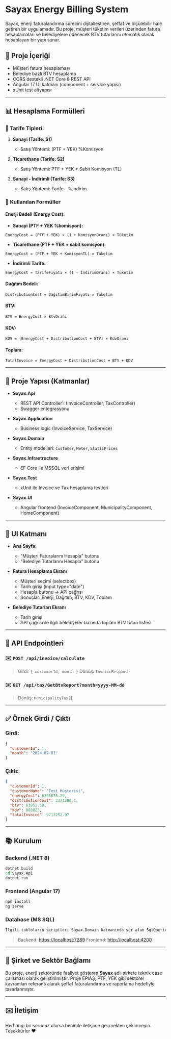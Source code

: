 # Sayax Energy Billing System

Sayax, enerji faturalandırma sürecini dijitalleştiren, şeffaf ve ölçülebilir hale getiren bir uygulamadır. Bu proje, müşteri tüketim verileri üzerinden fatura hesaplamaları ve belediyelere ödenecek BTV tutarlarını otomatik olarak hesaplayan bir yapı sunar.

## 📄 Proje İçeriği

* Müşteri fatura hesaplaması
* Belediye bazlı BTV hesaplama
* CORS destekli .NET Core 8 REST API
* Angular 17 UI katmanı (component + service yapısı)
* xUnit test altyapısı

---

## 📊 Hesaplama Formülleri

### 📅 Tarife Tipleri:

1. **Sanayi (Tarife: S1)**

   * Satış Yöntemi: (PTF + YEK) %Komisyon

2. **Ticarethane (Tarife: S2)**

   * Satış Yöntemi: PTF + YEK + Sabit Komisyon (TL)

3. **Sanayi - İndirimli (Tarife: S3)**

   * Satış Yöntemi: Tarife - %İndirim

### 🔢 Kullanılan Formüller

#### Enerji Bedeli (Energy Cost):

* **Sanayi (PTF + YEK %komisyon):**

```
EnergyCost = (PTF + YEK) × (1 + KomisyonOranı) × Tüketim
```

* **Ticarethane (PTF + YEK + sabit komisyon):**

```
EnergyCost = (PTF + YEK + KomisyonTL) × Tüketim
```

* **İndirimli Tarife:**

```
EnergyCost = TarifeFiyatı × (1 - İndirimOranı) × Tüketim
```

#### Dağıtım Bedeli:

```
DistributionCost = DağıtımBirimFiyatı × Tüketim
```

#### BTV:

```
BTV = EnergyCost × BtvOranı
```

#### KDV:

```
KDV = (EnergyCost + DistributionCost + BTV) × KdvOranı
```

#### Toplam:

```
TotalInvoice = EnergyCost + DistributionCost + BTV + KDV
```
---

## 📁 Proje Yapısı (Katmanlar)

* **Sayax.Api**

  * REST API Controller'ı (InvoiceController, TaxController)
  * Swagger entegrasyonu

* **Sayax.Application**

  * Business logic (InvoiceService, TaxService)

* **Sayax.Domain**

  * Entity modelleri: `Customer`, `Meter`, `StaticPrices`

* **Sayax.Infrastructure**

  * EF Core ile MSSQL veri erişimi

* **Sayax.Test**

  * xUnit ile Invoice ve Tax hesaplama testleri

* **Sayax.UI**

  * Angular frontend (InvoiceComponent, MunicipalityComponent, HomeComponent)

---

## 🔧 UI Katmanı

* **Ana Sayfa:**

  * "Müşteri Faturalarını Hesapla" butonu
  * "Belediye Tutarlarını Hesapla" butonu

* **Fatura Hesaplama Ekranı**

  * Müşteri seçimi (selectbox)
  * Tarih girişi (input type="date")
  * Hesapla butonu → API çağrısı
  * Sonuçlar: Enerji, Dağıtım, BTV, KDV, Toplam

* **Belediye Tutarları Ekranı**

  * Tarih girişi
  * API çağrısı ile ilgili belediyeler bazında toplam BTV tutarı listesi

---

## 📢 API Endpointleri

### ✉️ `POST /api/invoice/calculate`

> Girdi: `{ customerId, month }`
> Dönüş: `InvoiceResponse`

### ✉️ `GET /api/tax/GetBtvReport?month=yyyy-MM-dd`

> Dönüş: `MunicipalityTax[]`

---

## ✅ Örnek Girdi / Çıktı

### Girdi:

```json
{
  "customerId": 1,
  "month": "2024-07-01"
}
```

### Çıktı:

```json
{
  "customerId": 1,
  "customerName": "Test Müşterisi",
  "energyCost": 6395078.29,
  "distributionCost": 2371200.1,
  "btv": 63951.58,
  "kdv": 883023,
  "totalInvoice": 9713252.97
}
```

---

## 📚 Kurulum

### Backend (.NET 8)

```bash
dotnet build
cd Sayax.Api
dotnet run
```

### Frontend (Angular 17)

```bash
npm install
ng serve
```

### Database (MS SQL)

```bash
İlgili tabloların scriptleri Sayax.Domain katmanında yer alan SqlQueries klasörünün altına eklenmiştir.
```

> Backend: [https://localhost:7289](https://localhost:7289)
> Frontend: [http://localhost:4200](http://localhost:4200)

---

## 📅 Şirket ve Sektör Bağlamı

Bu proje, enerji sektöründe faaliyet gösteren **Sayax** adlı şirkete teknik case çalışması olarak geliştirilmiştir. Proje EPİAŞ, PTF, YEK gibi sektörel kavramları referans alarak şeffaf faturalandırma ve raporlama hedefiyle tasarlanmıştır.

---

## ✉️ İletişim

Herhangi bir sorunuz olursa benimle iletişime geçmekten çekinmeyin.
Teşekkürler ❤️
